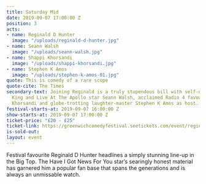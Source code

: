 ```yaml
---
title: Saturday Mid
date: 2019-09-07 17:00:00 Z
position: 3
acts:
- name: Reginald D Hunter
  image: "/uploads/reginald-d-hunter.jpg"
- name: Seann Walsh
  image: "/uploads/seann-walsh.jpg"
- name: Shappi Khorsandi
  image: "/uploads/shappi-khorsandi.jpg"
- name: Stephen K Amos
  image: "/uploads/stephen-k-amos-01.jpg"
quote: This is comedy of a rare scope
quote-cite: The Times
secondary-text: Joining Reginald is a truly stupendous bill with self-dubbed Lie-in
  King and Live At The Apollo star Seann Walsh, acclaimed Radio 4 favourite Shappi
  Khorsandi and globe-trotting laughter-master Stephen K Amos as host.
festival-starts-at: 2019-09-07 16:00:00 Z
show-starts-at: 2019-09-07 17:00:00 Z
ticket-price: "£20 - £25"
ticket-link: https://greenwichcomedyfestival.seetickets.com/event/reginald-d-hunter/national-maritime-museum/1394408
is-sold-out: 
layout: event
---
```


Festival favourite Reginald D Hunter headlines a simply stunning line-up in the Big Top. The Have I Got News For You star’s searingly honest material has garnered him a popular fan base that spans the generations and is always an unmissable watch.